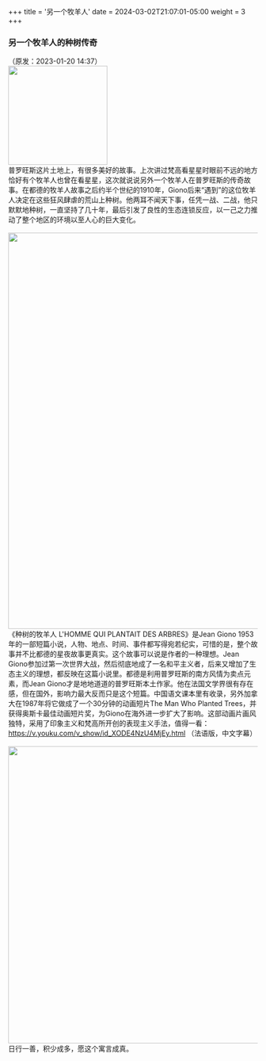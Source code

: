 +++
title = '另一个牧羊人'
date = 2024-03-02T21:07:01-05:00
weight = 3
+++

### 另一个牧羊人的种树传奇<br>
（原发：2023-01-20 14:37）<br>
<img src="/selene/images/provence_giono/provence_giono_1.jpg" width="200" />
<br>
普罗旺斯这片土地上，有很多美好的故事。上次讲过梵高看星星时眼前不远的地方恰好有个牧羊人也曾在看星星，这次就说说另外一个牧羊人在普罗旺斯的传奇故事。在都德的牧羊人故事之后约半个世纪的1910年，Giono后来“遇到”的这位牧羊人决定在这些狂风肆虐的荒山上种树。他两耳不闻天下事，任凭一战、二战，他只默默地种树，一直坚持了几十年，最后引发了良性的生态连锁反应，以一己之力推动了整个地区的环境以至人心的巨大变化。<br>
<br>
<img src="/selene/images/provence_giono/provence_giono_2.jpg" width="800" />
<br>
《种树的牧羊人 L'HOMME QUI PLANTAIT DES ARBRES》是Jean Giono 1953年的一部短篇小说，人物、地点、时间、事件都写得宛若纪实，可惜的是，整个故事并不比都德的星夜故事更真实。这个故事可以说是作者的一种理想。Jean Giono参加过第一次世界大战，然后彻底地成了一名和平主义者，后来又增加了生态主义的理想，都反映在这篇小说里。都德是利用普罗旺斯的南方风情为卖点元素，而Jean Giono才是地地道道的普罗旺斯本土作家。他在法国文学界很有存在感，但在国外，影响力最大反而只是这个短篇。中国语文课本里有收录，另外加拿大在1987年将它做成了一个30分钟的动画短片The Man Who Planted Trees，并获得奥斯卡最佳动画短片奖，为Giono在海外进一步扩大了影响。这部动画片画风独特，采用了印象主义和梵高所开创的表现主义手法，值得一看：
https://v.youku.com/v_show/id_XODE4NzU4MjEy.html
（法语版，中文字幕）<br>
<br>
<img src="/selene/images/provence_giono/provence_giono_3.jpg" width="600" />
<br>
日行一善，积少成多，愿这个寓言成真。
